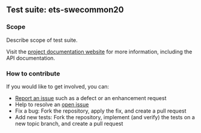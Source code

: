 ## Test suite: ets-swecommon20

### Scope

Describe scope of test suite.

Visit the [project documentation website](http://opengeospatial.github.io/ets-swecommon20/) 
for more information, including the API documentation.

### How to contribute

If you would like to get involved, you can:

* [Report an issue](https://github.com/opengeospatial/ets-swecommon20/issues) such as a defect or 
an enhancement request
* Help to resolve an [open issue](https://github.com/opengeospatial/ets-swecommon20/issues?q=is%3Aopen)
* Fix a bug: Fork the repository, apply the fix, and create a pull request
* Add new tests: Fork the repository, implement (and verify) the tests on a new topic branch, 
and create a pull request
